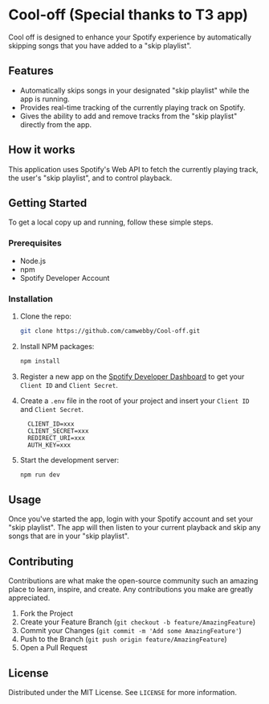 # Cool-off (Special thanks to T3 app)

Cool off is designed to enhance your Spotify experience by automatically skipping songs that you have added to a "skip playlist". 

## Features

- Automatically skips songs in your designated "skip playlist" while the app is running.
- Provides real-time tracking of the currently playing track on Spotify.
- Gives the ability to add and remove tracks from the "skip playlist" directly from the app.

## How it works

This application uses Spotify's Web API to fetch the currently playing track, the user's "skip playlist", and to control playback. 

## Getting Started

To get a local copy up and running, follow these simple steps.

### Prerequisites

- Node.js
- npm
- Spotify Developer Account

### Installation

1. Clone the repo:
    ```sh
    git clone https://github.com/camwebby/Cool-off.git
    ```
2. Install NPM packages:
    ```sh
    npm install
    ```
3. Register a new app on the [Spotify Developer Dashboard](https://developer.spotify.com/dashboard/) to get your `Client ID` and `Client Secret`.

4. Create a `.env` file in the root of your project and insert your `Client ID` and `Client Secret`.
    ```
      CLIENT_ID=xxx
      CLIENT_SECRET=xxx
      REDIRECT_URI=xxx
      AUTH_KEY=xxx
    ```
    
5. Start the development server:
    ```sh
    npm run dev
    ```

## Usage

Once you've started the app, login with your Spotify account and set your "skip playlist". The app will then listen to your current playback and skip any songs that are in your "skip playlist". 

## Contributing

Contributions are what make the open-source community such an amazing place to learn, inspire, and create. Any contributions you make are greatly appreciated.

1. Fork the Project
2. Create your Feature Branch (`git checkout -b feature/AmazingFeature`)
3. Commit your Changes (`git commit -m 'Add some AmazingFeature'`)
4. Push to the Branch (`git push origin feature/AmazingFeature`)
5. Open a Pull Request

## License

Distributed under the MIT License. See `LICENSE` for more information.
